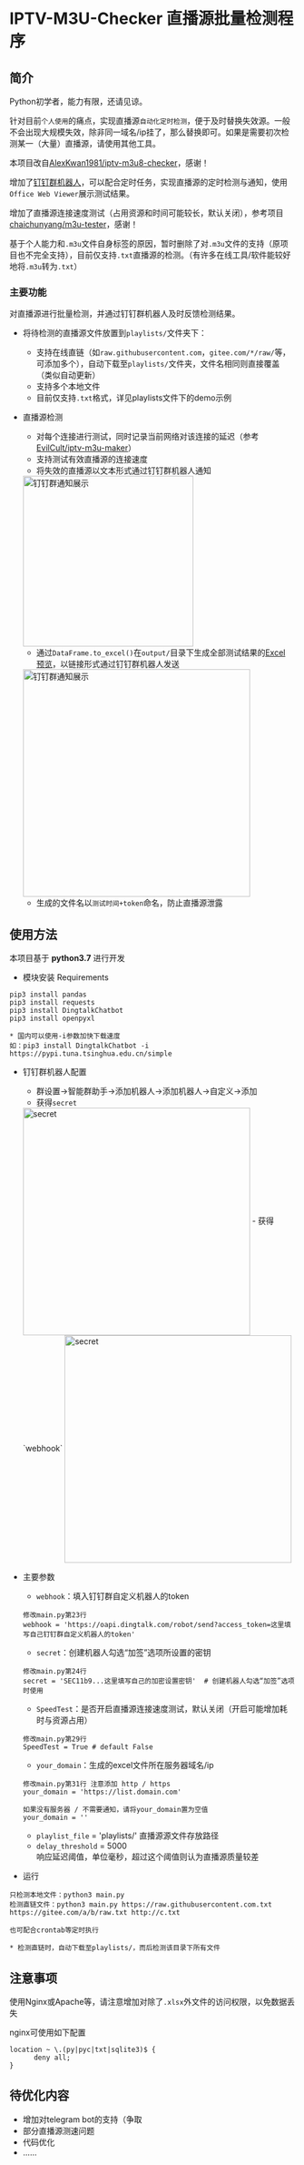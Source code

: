 # IPTV-M3U-Checker 直播源批量检测程序

## 简介

Python初学者，能力有限，还请见谅。

针对目前`个人使用`的痛点，实现直播源`自动化定时检测`，便于及时替换失效源。一般不会出现大规模失效，除非同一域名/ip挂了，那么替换即可。如果是需要初次检测某一（大量）直播源，请使用其他工具。

本项目改自<a href="https://github.com/AlexKwan1981/iptv-m3u8-checker" target="_blank">AlexKwan1981/iptv-m3u8-checker</a>，感谢！

增加了<a href="https://ding-doc.dingtalk.com/doc#/serverapi2/krgddi" target="_blank">钉钉群机器人</a>，可以配合定时任务，实现直播源的定时检测与通知，使用`Office Web Viewer`展示测试结果。

增加了直播源连接速度测试（占用资源和时间可能较长，默认关闭），参考项目<a href="https://github.com/chaichunyang/m3u-tester" target="_blank">chaichunyang/m3u-tester</a>，感谢！

基于个人能力和`.m3u`文件自身标签的原因，暂时删除了对`.m3u`文件的支持（原项目也不完全支持），目前仅支持`.txt`直播源的检测。（有许多在线工具/软件能较好地将`.m3u`转为`.txt`）

### 主要功能
对直播源进行批量检测，并通过钉钉群机器人及时反馈检测结果。
- 将待检测的直播源文件放置到`playlists/`文件夹下：  
  - 支持在线直链（如`raw.githubusercontent.com`，`gitee.com/*/raw/`等，可添加多个），自动下载至`playlists/`文件夹，文件名相同则直接覆盖（类似自动更新）
  - 支持多个本地文件
  - 目前仅支持`.txt`格式，详见playlists文件下的demo示例
- 直播源检测
  - 对每个连接进行测试，同时记录当前网络对该连接的延迟（参考<a href="https://github.com/EvilCult/iptv-m3u-maker" target="_blank">EvilCult/iptv-m3u-maker</a>）  
  - 支持测试有效直播源的连接速度
  - 将失效的直播源以文本形式通过钉钉群机器人通知
  <img src="https://cdn.juan0110.top/IPTV-M3U-Checker/ding_show.png" height = "300" alt="钉钉群通知展示" align=center />
  
  - 通过`DataFrame.to_excel()`在`output/`目录下生成全部测试结果的<a href="https://view.officeapps.live.com/op/view.aspx?src=https://cdn.juan0110.top/IPTV-M3U-Checker/20200627_092048_Qch3z0o4JRRu9F0QM96PVQ.xlsx" target="_blank">Excel 预览</a>，以链接形式通过钉钉群机器人发送
  <img src="https://cdn.juan0110.top/IPTV-M3U-Checker/excel_preview.png" height = "400" alt="钉钉群通知展示" align=center />
  
  - 生成的文件名以`测试时间+token`命名，防止直播源泄露

## 使用方法

本项目基于 **python3.7** 进行开发 

- 模块安装 Requirements
```
pip3 install pandas
pip3 install requests
pip3 install DingtalkChatbot
pip3 install openpyxl

* 国内可以使用-i参数加快下载速度
如：pip3 install DingtalkChatbot -i https://pypi.tuna.tsinghua.edu.cn/simple
```

- 钉钉群机器人配置

  - 群设置->智能群助手->添加机器人->添加机器人->自定义->添加
  - 获得`secret`
  <img src="https://cdn.juan0110.top/IPTV-M3U-Checker/ding_secret.png" height = "400" alt="secret" align=center />
  - 获得`webhook`
  <img src="https://cdn.juan0110.top/IPTV-M3U-Checker/ding_webhook.png" height = "400" alt="secret" align=center />

- 主要参数  
  - `webhook`：填入钉钉群自定义机器人的token
  ```
  修改main.py第23行
  webhook = 'https://oapi.dingtalk.com/robot/send?access_token=这里填写自己钉钉群自定义机器人的token'
  ```
  - `secret`：创建机器人勾选“加签”选项所设置的密钥
  ```
  修改main.py第24行
  secret = 'SEC11b9...这里填写自己的加密设置密钥'  # 创建机器人勾选“加签”选项时使用
  ```
  - `SpeedTest`：是否开启直播源连接速度测试，默认关闭（开启可能增加耗时与资源占用）
  ```
  修改main.py第29行
  SpeedTest = True # default False
  ```
  - `your_domain`：生成的excel文件所在服务器域名/ip
  ```
  修改main.py第31行 注意添加 http / https
  your_domain = 'https://list.domain.com'

  如果没有服务器 / 不需要通知，请将your_domain置为空值
  your_domain = ''
  ```
  - `playlist_file` = 'playlists/' 
  直播源源文件存放路径
  - `delay_threshold` = 5000  
  响应延迟阈值，单位毫秒，超过这个阈值则认为直播源质量较差
- 运行
```
只检测本地文件：python3 main.py
检测直链文件：python3 main.py https://raw.githubusercontent.com.txt https://gitee.com/a/b/raw.txt http://c.txt

也可配合crontab等定时执行

* 检测直链时，自动下载至playlists/，而后检测该目录下所有文件
```

## 注意事项

使用Nginx或Apache等，请注意增加对除了`.xlsx`外文件的访问权限，以免数据丢失

nginx可使用如下配置
```
location ~ \.(py|pyc|txt|sqlite3)$ {
      deny all;
} 
```

## 待优化内容
- 增加对telegram bot的支持（争取
- 部分直播源测速问题
- 代码优化
- ……
